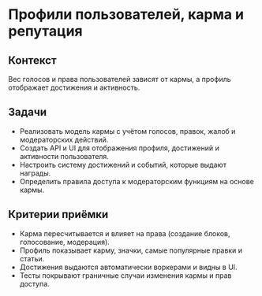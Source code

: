 # Профили пользователей, карма и репутация

## Контекст
Вес голосов и права пользователей зависят от кармы, а профиль отображает достижения и активность.

## Задачи
- Реализовать модель кармы с учётом голосов, правок, жалоб и модераторских действий.
- Создать API и UI для отображения профиля, достижений и активности пользователя.
- Настроить систему достижений и событий, которые выдают награды.
- Определить правила доступа к модераторским функциям на основе кармы.

## Критерии приёмки
- Карма пересчитывается и влияет на права (создание блоков, голосование, модерация).
- Профиль показывает карму, значки, самые популярные правки и статьи.
- Достижения выдаются автоматически воркерами и видны в UI.
- Тесты покрывают граничные случаи изменения кармы и прав доступа.
